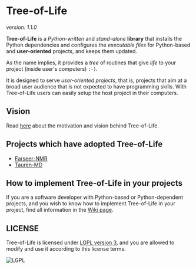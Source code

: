 # Tree-of-Life

_version: 1.1.0_

**Tree-of-Life** is a _Python-written_ and _stand-alone_ **library** that installs the Python dependencies and configures the _executable files_ for Python-based and **user-oriented** projects, and keeps them updated.

As the name implies, it provides a _tree_ of routines that give _life_ to your project (inside user's computers) `:-)`.

It is designed to serve _user-oriented projects_, that is, projects that aim at a broad user audience that is not expected to have programming skills. With Tree-of-Life users can easily setup the host project in their computers.

## Vision

Read [here](https://github.com/joaomcteixeira/Tree-of-Life/blob/master/VISION.md) about the motivation and vision behind Tree-of-Life.

## Projects which have adopted Tree-of-Life

- [Farseer-NMR](https://github.com/Farseer-NMR/FarSeer-NMR)
- [Tauren-MD](https://github.com/joaomcteixeira/Tauren-MD)

## How to implement Tree-of-Life in your projects

If you are a software developer with Python-based or Python-dependent projects, and you wish to know how to implement Tree-of-Life in your project, find all information in the [Wiki page](https://github.com/joaomcteixeira/Tree-of-Life/wiki).

## LICENSE

Tree-of-Life is licensed under [LGPL version 3](https://github.com/joaomcteixeira/Tree-of-Life/blob/master/LICENSE), and you are allowed to modify and use it according to this license terms.

![LGPL](https://www.gnu.org/graphics/lgplv3-with-text-154x68.png)
